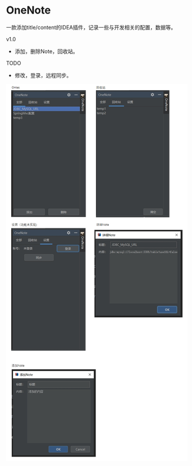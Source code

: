 # OneNote
一款添加title/content的IDEA插件，记录一些与开发相关的配置，数据等。  

v1.0  
 * 添加，删除Note，回收站。  
    
TODO  
 * 修改，登录，远程同步。
 

![OneOnte](./img/OneNote.jpg)